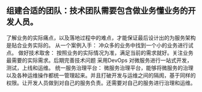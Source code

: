 ## 组建合适的团队：技术团队需要包含做业务懂业务的开发人员。
了解业务的实际痛点，以及落地过程中的难点，才能保证最后设计出的为服务架构是贴合业务实际的。
从一个案例入手：
冲众多的业务中找到一个小的业务进行试点。
做好技术取舍：
按照业务的实际情况为准，满足当前的需求就好。关注业务最需要的实际需求。后期完善技术问题
采用DevOps
对微服务进行一站式开发，测试，上线和运维。
统一服务治理平台：
微服务治理平台，能够将微服务的治理以及各种运维操作都统一管理起来。并且打破开发与运维之间的隔阂，基于同样的权限。让开发人员做到对自己的服务负责。还需要对自己的服务进行治理和运维。
